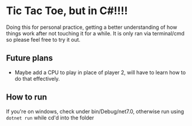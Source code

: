 # Tic Tac Toe, but in C#!!!!

Doing this for personal practice, getting a better understanding of how things work after not touching it for a while. It is only ran via terminal/cmd so please feel free to try it out.

## Future plans

- Maybe add a CPU to play in place of player 2, will have to learn how to do that effectively.

## How to run

If you're on windows, check under bin/Debug/net7.0, otherwise run using `dotnet run` while cd'd into the folder